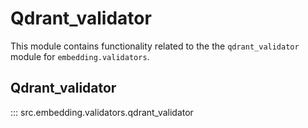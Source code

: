 # Qdrant_validator

This module contains functionality related to the the `qdrant_validator` module for `embedding.validators`.

## Qdrant_validator

::: src.embedding.validators.qdrant_validator
